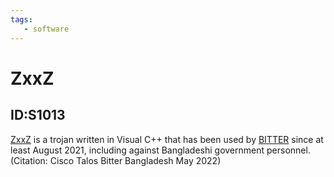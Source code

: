 ```yaml
---
tags:
   - software
---
```

# ZxxZ
## ID:S1013
[ZxxZ](software/S1013) is a trojan written in Visual C++ that has been used by [BITTER](groups/G1002) since at least August 2021, including against Bangladeshi government personnel.(Citation: Cisco Talos Bitter Bangladesh May 2022)
